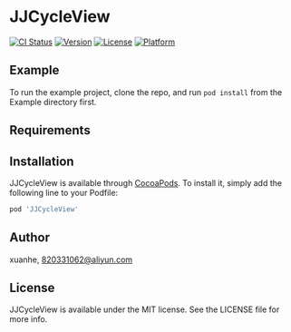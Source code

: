 # JJCycleView

[![CI Status](https://img.shields.io/travis/1152167469@qq.com/JJCycleView.svg?style=flat)](https://travis-ci.org/1152167469@qq.com/JJCycleView)
[![Version](https://img.shields.io/cocoapods/v/JJCycleView.svg?style=flat)](https://cocoapods.org/pods/JJCycleView)
[![License](https://img.shields.io/cocoapods/l/JJCycleView.svg?style=flat)](https://cocoapods.org/pods/JJCycleView)
[![Platform](https://img.shields.io/cocoapods/p/JJCycleView.svg?style=flat)](https://cocoapods.org/pods/JJCycleView)

## Example

To run the example project, clone the repo, and run `pod install` from the Example directory first.

## Requirements

## Installation

JJCycleView is available through [CocoaPods](https://cocoapods.org). To install
it, simply add the following line to your Podfile:

```ruby
pod 'JJCycleView'
```

## Author

xuanhe, 820331062@aliyun.com

## License

JJCycleView is available under the MIT license. See the LICENSE file for more info.
